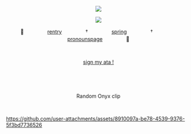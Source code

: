 <div align="center">
  
![](https://komarev.com/ghpvc/?username=undeadlost&label=♡&style=flat-plastic&color=gray)
</div>
<p align="center">
  <img src="https://files.catbox.moe/ihj53n.png"></img></a>
</p>
<div align="center">

🎤ㅤㅤㅤㅤㅤ[rentry](https://rentry.co/fella)ㅤㅤㅤㅤㅤ†ㅤㅤㅤㅤㅤ[spring](https://spring.love4eva.net/@pill)ㅤㅤㅤㅤㅤ†ㅤㅤㅤㅤㅤ[pronounspage](https://en.pronouns.page/@undeadlost)ㅤㅤㅤㅤㅤ🌌
</div>

&nbsp;
<div align="center">

[sign my ata !](https://undeadlost.atabook.org/)
</div>

&nbsp;

&nbsp;

<div align="center">
  
Random Onyx clip
</div>
&nbsp;



https://github.com/user-attachments/assets/8910097a-be78-4539-9376-5f3bd7736526


